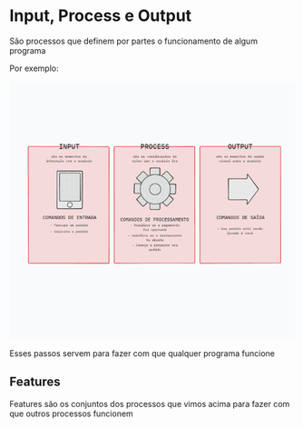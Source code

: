 # Input, Process e Output

São processos que definem por partes o funcionamento de algum programa

Por exemplo:

![alt text](image.png)

Esses passos servem para fazer com que qualquer programa funcione 

## Features

Features são os conjuntos dos processos que vimos acima para fazer com que outros processos funcionem

